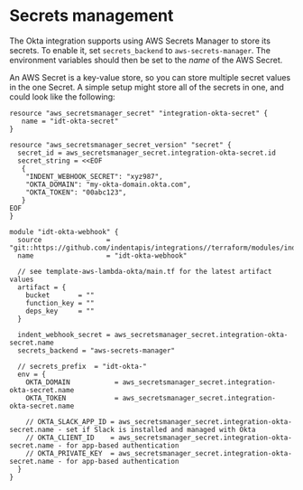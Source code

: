 Secrets management
==================

The Okta integration supports using AWS Secrets Manager to store its secrets.
To enable it, set `secrets_backend` to `aws-secrets-manager`. The environment
variables should then be set to the *name* of the AWS Secret.

An AWS Secret is a key-value store, so you can store multiple secret values
in the one Secret. A simple setup might store all of the secrets in one, and
could look like the following:

```
resource "aws_secretsmanager_secret" "integration-okta-secret" {
   name = "idt-okta-secret"
}

resource "aws_secretsmanager_secret_version" "secret" {
  secret_id = aws_secretsmanager_secret.integration-okta-secret.id
  secret_string = <<EOF
   {
    "INDENT_WEBHOOK_SECRET": "xyz987",
    "OKTA_DOMAIN": "my-okta-domain.okta.com",
    "OKTA_TOKEN": "00abc123",
   }
EOF
}

module "idt-okta-webhook" {
  source                = "git::https://github.com/indentapis/integrations//terraform/modules/indent_runtime_aws_lambda"
  name                  = "idt-okta-webhook"
  
  // see template-aws-lambda-okta/main.tf for the latest artifact values
  artifact = {
    bucket       = ""
    function_key = ""
    deps_key     = ""
  }
  
  indent_webhook_secret = aws_secretsmanager_secret.integration-okta-secret.name
  secrets_backend = "aws-secrets-manager"
  
  // secrets_prefix  = "idt-okta-"
  env = {
    OKTA_DOMAIN           = aws_secretsmanager_secret.integration-okta-secret.name
    OKTA_TOKEN            = aws_secretsmanager_secret.integration-okta-secret.name

    // OKTA_SLACK_APP_ID = aws_secretsmanager_secret.integration-okta-secret.name - set if Slack is installed and managed with Okta
    // OKTA_CLIENT_ID    = aws_secretsmanager_secret.integration-okta-secret.name - for app-based authentication
    // OKTA_PRIVATE_KEY  = aws_secretsmanager_secret.integration-okta-secret.name - for app-based authentication
  }
}
```
